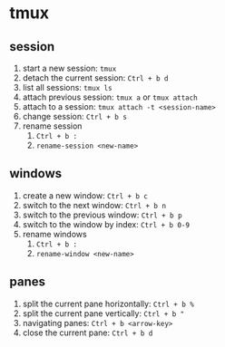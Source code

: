 # tmux

## session

1. start a new session: `tmux`
1. detach the current session: `Ctrl + b d`
1. list all sessions: `tmux ls`
1. attach previous session: `tmux a` or `tmux attach`
1. attach to a session: `tmux attach -t <session-name>`
1. change session: `Ctrl + b s`
1. rename session
   1. `Ctrl + b :`
   1. `rename-session <new-name>`

## windows

1. create a new window: `Ctrl + b c`
1. switch to the next window: `Ctrl + b n`
1. switch to the previous window: `Ctrl + b p`
1. switch to the window by index: `Ctrl + b 0-9`
1. rename windows
   1. `Ctrl + b :`
   1. `rename-window <new-name>`

## panes

1. split the current pane horizontally: `Ctrl + b %`
1. split the current pane vertically: `Ctrl + b "`
1. navigating panes: `Ctrl + b <arrow-key>`
1. close the current pane: `Ctrl + b d`
